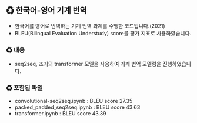 ## ♻ 한국어-영어 기계 번역
- 한국어를 영어로 번역하는 기계 번역 과제를 수행한 코드입니다.(2021)
- BLEU(Bilingual Evaluation Understudy) score를 평가 지표로 사용하였습니다.
### ♻ 내용
- seq2seq, 초기의 transformer 모델을 사용하여 기계 번역 모델링을 진행하였습니다.
### ♻ 포함된 파일
- convolutional-seq2seq.ipynb : BLEU score 27.35
- packed_padded_seq2seq.ipynb : BLEU score 43.63
- transformer.ipynb : BLEU score 43.39
